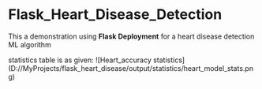# Flask_Heart_Disease_Detection

This a demonstration using **Flask Deployment** for a heart disease detection ML algorithm

statistics table is as given:
![Heart_accuracy statistics] (D://MyProjects/flask_heart_disease/output/statistics/heart_model_stats.png)
